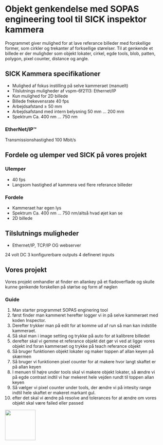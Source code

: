 # Objekt genkendelse med SOPAS engineering tool til SICK inspektor kammera
Programmet giver mulighed for at lave referance billeder med forskellige former, som cirkler og trekanter af forksellige størelser. 
Til at genkende et billede er der mulighder som objekt lokater, cirkel, egde tools, blob, patten, polygon, pixel counter, distance og angle.


## SICK Kammera specifikationer
- Mulighed af fokus instilling på selve kammeraet (manuelt)
- Tilslutnings muligheder af vspm-6f2113: Ethernet/IP
- Kun mulighed for 2D billede
- Billede frekevensrate 40 fps
- Arbejdsafstand	≥ 50 mm
- Arbejdsafstand med intern belysning	50 mm ... 200 mm
- Spektrum	Ca. 400 nm ... 750 nm
### EtherNet/IP™
Transmissionshastighed	100 Mbit/s

## Fordele og ulemper ved SICK på vores projekt 
### Ulemper
- 40 fps
- Langsom hastighed af kammera ved flere referance billeder
  
### Fordele
- Kammeraet har egen lys
- Spektrum	Ca. 400 nm ... 750 nm/altså hvad øjet kan se
- 2D billede

## Tilslutnings muligheder
- Ethernet/IP, TCP/IP OG webserver

24 volt DC
3 konfigurerbare outputs
4 defineret inputs

## Vores projekt
Vores projekt omhandler at finder en allankey på et fladoverflade og skulle kunne genkende forskellen på størlse og form af nøglen
### Guide 
1. Man starter programmet SOPAS enginering tool
2. først finder man kammeret herefter logger vi in på selve kammeraet med koden Inspector.
3. Derefter trykker man på edit for at komme ud af run så man kan indstille kammeraet.
4. Så skal man i image setting og trykke på auto for at kalibrere billedet
5. derefter skal vi gemme et referance objekt det gør vi ved at ligge vores objekt ind foran kammeraet og trykke på teach referance objekt
6. Så bruger funktionen objekt lokater og maker toppen af allan keyen på skærmen
7. Så bruger vi funktionen pixel counter for at makere hvor langt skaftet er på allan keyen
8. I menuen til højre under tools skal vi makere objekt lokater, så ændre vi på egde contrast indtil vi har mekeret hele vejden rundt til toppen allan keyen
9. Så vælger vi pixel counter under tools, der ændre vi på intesity range indtil hele skaftet er makeret markant gul.
10. efter det skal vi ændre på resolve and tolerances for at ændre om vores objekt skal være failed eller passed
   



<img src="https://github.com/user-attachments/assets/d59bd1bf-6e2f-4312-994f-6dfaa295d42d" width="100">


